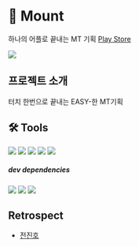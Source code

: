 # 🗻 Mount

하나의 어플로 끝내는 MT 기획
[Play Store](https://play.google.com/store/apps/details?id=com.wit.mount)

![](https://github.com/Jinho1011/Mount-app/blob/main/screenshots/index.png?raw=true)

## 프로젝트 소개
터치 한번으로 끝내는 
EASY-한 MT기획

## 🛠 Tools
<div>
  <img src="https://img.shields.io/badge/ReactNative-0.65.1-61DAFB?style=flat&logo=react" />
  <img src="https://img.shields.io/badge/styled_components-5.3.1-DB7093?style=flat&logo=styled-components" />
  <img src="https://img.shields.io/badge/Redux-4.1.2-764ABC?style=flat&logo=Redux" />
  <img src="https://img.shields.io/badge/axios-0.24.0-EF4678?style=flat&logo=" />
  <img src="https://img.shields.io/badge/lodash-4.17.21-3492FF?style=flat&logo=Lodash" />
</div>
<div>
  <h5>dev dependencies</h5>
  <img src="https://img.shields.io/badge/Eslint-7.32.0-4B32C3?style=flat&logo=eslint" />
  <img src="https://img.shields.io/badge/miragejs-0.1.42-026664?style=flat&logo=" />
  <img src="https://img.shields.io/badge/jest-27.2.1-57BCAD?style=flat&logo=" />
</div>

## Retrospect
- [전진호](https://mannered.tistory.com/7)

